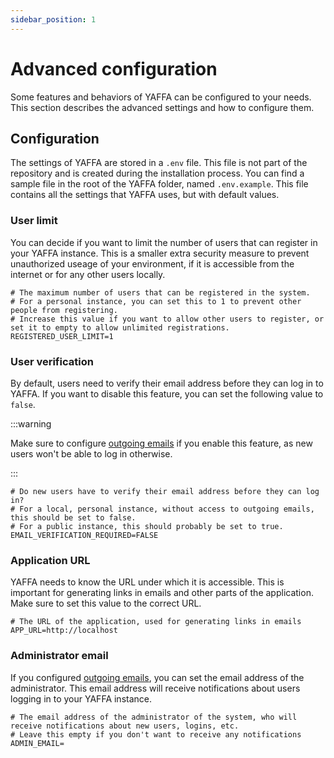 ```yaml
---
sidebar_position: 1
---
```


# Advanced configuration

Some features and behaviors of YAFFA can be configured to your needs. This section describes the advanced settings and how to configure them.

## Configuration

The settings of YAFFA are stored in a `.env` file. This file is not part of the repository and is created during the installation process. You can find a sample file in the root of the YAFFA folder, named `.env.example`. This file contains all the settings that YAFFA uses, but with default values.

### User limit

You can decide if you want to limit the number of users that can register in your YAFFA instance. This is a smaller extra security measure to prevent unauthorized useage of your environment, if it is accessible from the internet or for any other users locally.

```env
# The maximum number of users that can be registered in the system.
# For a personal instance, you can set this to 1 to prevent other people from registering.
# Increase this value if you want to allow other users to register, or set it to empty to allow unlimited registrations.
REGISTERED_USER_LIMIT=1
```

### User verification

By default, users need to verify their email address before they can log in to YAFFA. If you want to disable this feature, you can set the following value to `false`.

:::warning

Make sure to configure [outgoing emails](send-emails.md) if you enable this feature, as new users won't be able to log in otherwise.

:::

```env
# Do new users have to verify their email address before they can log in?
# For a local, personal instance, without access to outgoing emails, this should be set to false.
# For a public instance, this should probably be set to true.
EMAIL_VERIFICATION_REQUIRED=FALSE
```

### Application URL

YAFFA needs to know the URL under which it is accessible. This is important for generating links in emails and other parts of the application. Make sure to set this value to the correct URL.

```env
# The URL of the application, used for generating links in emails
APP_URL=http://localhost
```

### Administrator email

If you configured [outgoing emails](send-emails.md), you can set the email address of the administrator. This email address will receive notifications about users logging in to your YAFFA instance.

```env
# The email address of the administrator of the system, who will receive notifications about new users, logins, etc.
# Leave this empty if you don't want to receive any notifications
ADMIN_EMAIL=
```
